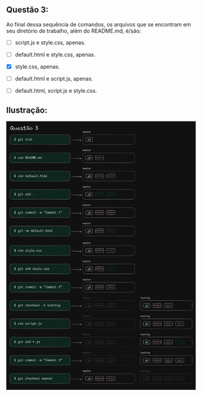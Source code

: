 ## Questão 3:

Ao final dessa sequência de comandos, os arquivos que se encontram em seu diretório de trabalho, além do README.md, é/são:

- [ ] script.js e style.css, apenas.
- [ ] default.html e style.css, apenas.
- [x] style.css, apenas.
- [ ] default.html e script.js, apenas.
- [ ] default.html, script.js e style.css.


## Ilustração:

![Questao3](https://github.com/matheusfladislau/TesteTecnico_Ailos/blob/main/questao_3/excalidraw/questao3.excalidraw.png)
